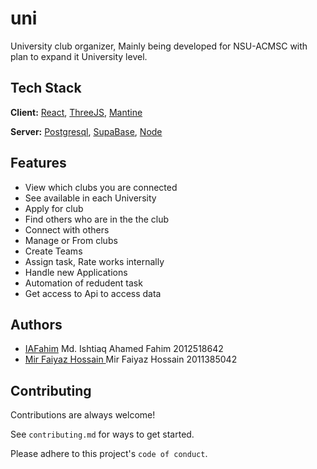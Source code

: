
# uni

University club organizer, Mainly being developed for NSU-ACMSC with plan to expand it University level.


## Tech Stack

**Client:** [React](https://reactjs.org), [ThreeJS](https://threejs.org), [Mantine](https://mantine.dev)

**Server:** [Postgresql](https://www.postgresql.org), [SupaBase](https://supabase.com), [Node](https://nodejs.org)


## Features

- View which clubs you are connected
- See available in each University
- Apply for club
- Find others who are in the the club
- Connect with others
- Manage or From clubs
- Create Teams
- Assign task, Rate works internally
- Handle new Applications
- Automation of redudent task
- Get access to Api to access data

## Authors

- [IAFahim](https://www.github.com/octokatherine) Md. Ishtiaq Ahamed Fahim 2012518642
- [Mir Faiyaz Hossain ](https://github.com/mir8077faiyaz) Mir Faiyaz Hossain 2011385042


## Contributing

Contributions are always welcome!

See `contributing.md` for ways to get started.

Please adhere to this project's `code of conduct`.

